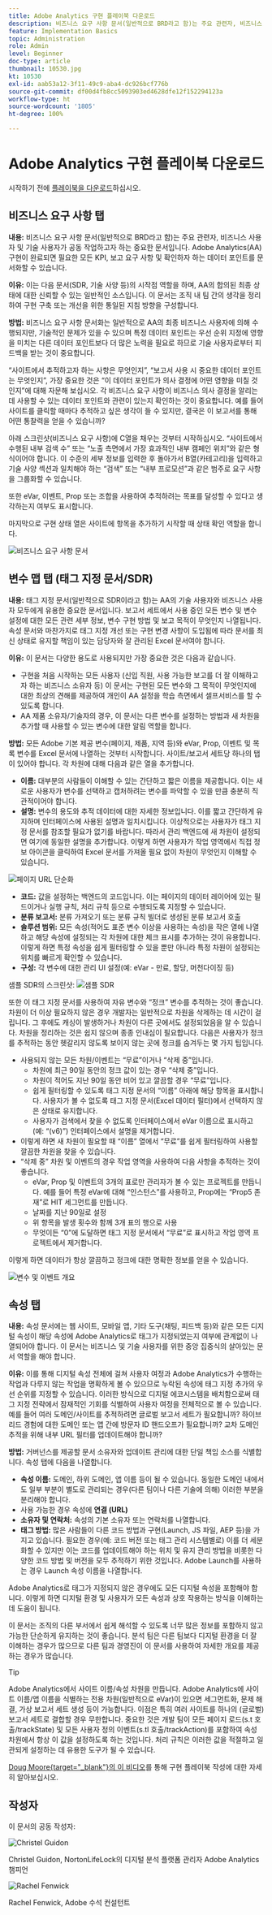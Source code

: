```yaml
---
title: Adobe Analytics 구현 플레이북 다운로드
description: 비즈니스 요구 사항 문서(일반적으로 BRD라고 함)는 주요 관련자, 비즈니스 사용자 및 기술 사용자가 공동 작업하고자 하는 중요한 문서입니다. AA 구현이 완료되면 필요한 모든 KPI, 보고 요구 사항, 확인하고자 하는 데이터 포인트를 문서화할 수 있습니다.
feature: Implementation Basics
topic: Administration
role: Admin
level: Beginner
doc-type: article
thumbnail: 10530.jpg
kt: 10530
exl-id: aab53a12-3f11-49c9-aba4-dc926bcf776b
source-git-commit: df00d4fb8cc5093903ed4628dfe12f152294123a
workflow-type: ht
source-wordcount: '1805'
ht-degree: 100%

---
```


# Adobe Analytics 구현 플레이북 다운로드

시작하기 전에 [플레이북을 다운로드](assets/aa-implementation-playbook.xlsx)하십시오.

## 비즈니스 요구 사항 탭

**내용:** 비즈니스 요구 사항 문서(일반적으로 BRD라고 함)는 주요 관련자, 비즈니스 사용자 및 기술 사용자가 공동 작업하고자 하는 중요한 문서입니다. Adobe Analytics(AA) 구현이 완료되면 필요한 모든 KPI, 보고 요구 사항 및 확인하자 하는 데이터 포인트를 문서화할 수 있습니다.

**이유:** 이는 다음 문서(SDR, 기술 사양 등)의 시작점 역할을 하며, AA의 합의된 최종 상태에 대한 신뢰할 수 있는 일반적인 소스입니다. 이 문서는 조직 내 팀 간의 생각을 정리하여 구현 구축 또는 개선을 위한 통일된 지침 방향을 구성합니다.

**방법:** 비즈니스 요구 사항 문서화는 일반적으로 AA의 최종 비즈니스 사용자에 의해 수행되지만, 기술적인 문제가 있을 수 있으며 특정 데이터 포인트는 우선 순위 지정에 영향을 미치는 다른 데이터 포인트보다 더 많은 노력을 필요로 하므로 기술 사용자로부터 피드백을 받는 것이 중요합니다.

“사이트에서 추적하고자 하는 사항은 무엇인지”, “보고서 사용 시 중요한 데이터 포인트는 무엇인지”, 가장 중요한 것은 “이 데이터 포인트가 의사 결정에 어떤 영향을 미칠 것인지”에 대해 자문해 보십시오. 각 비즈니스 요구 사항이 비즈니스 의사 결정을 알리는 데 사용할 수 있는 데이터 포인트와 관련이 있는지 확인하는 것이 중요합니다. 예를 들어 사이트를 클릭할 때마다 추적하고 싶은 생각이 들 수 있지만, 결국은 이 보고서를 통해 어떤 통찰력을 얻을 수 있습니까?

아래 스크린샷(비즈니스 요구 사항)에 C열을 채우는 것부터 시작하십시오. “사이트에서 수행된 내부 검색 수” 또는 “노출 측면에서 가장 효과적인 내부 캠페인 위치”와 같은 형식이어야 합니다. 이 수준의 세부 정보를 입력한 후 돌아가서 B열(카테고리)을 입력하고 기술 사양 섹션과 일치해야 하는 “검색” 또는 “내부 프로모션”과 같은 범주로 요구 사항을 그룹화할 수 있습니다.

또한 eVar, 이벤트, Prop 또는 조합을 사용하여 추적하려는 목표를 달성할 수 있다고 생각하는지 여부도 표시합니다.

마지막으로 구현 상태 열은 사이트에 항목을 추가하기 시작할 때 상태 확인 역할을 합니다.

![비즈니스 요구 사항 문서](assets/brd-template.png)

## 변수 맵 탭 (태그 지정 문서/SDR)

**내용:** 태그 지정 문서(일반적으로 SDR이라고 함)는 AA의 기술 사용자와 비즈니스 사용자 모두에게 유용한 중요한 문서입니다. 보고서 세트에서 사용 중인 모든 변수 및 변수 설정에 대한 모든 관련 세부 정보, 변수 구현 방법 및 보고 목적이 무엇인지 나열됩니다. 속성 문서와 마찬가지로 태그 지정 개선 또는 구현 변경 사항이 도입됨에 따라 문서를 최신 상태로 유지할 책임이 있는 담당자와 잘 관리된 Excel 문서여야 합니다.

**이유:** 이 문서는 다양한 용도로 사용되지만 가장 중요한 것은 다음과 같습니다.

* 구현을 처음 시작하는 모든 사용자 (신입 직원, 사용 가능한 보고를 더 잘 이해하고자 하는 비즈니스 소유자 등) 이 문서는 구현된 모든 변수와 그 목적이 무엇인지에 대한 최상의 견해를 제공하여 개인이 AA 설정을 학습 측면에서 셀프서비스를 할 수 있도록 합니다.
* AA 제품 소유자/기술자의 경우, 이 문서는 다른 변수를 설정하는 방법과 새 차원을 추가할 때 사용할 수 있는 변수에 대한 알림 역할을 합니다.

**방법:** 모든 Adobe 기본 제공 변수(페이지, 제품, 지역 등)와 eVar, Prop, 이벤트 및 목록 변수를 Excel 문서에 나열하는 것부터 시작합니다. 사이트/보고서 세트당 하나의 탭이 있어야 합니다.
각 차원에 대해 다음과 같은 열을 추가합니다.
* **이름:** 대부분의 사람들이 이해할 수 있는 간단하고 짧은 이름을 제공합니다. 이는 새로운 사용자가 변수를 선택하고 캡처하려는 변수를 파악할 수 있을 만큼 충분히 직관적이어야 합니다.
* **설명:** 변수의 용도와 추적 데이터에 대한 자세한 정보입니다. 이를 짧고 간단하게 유지하며 인터페이스에 사용된 설명과 일치시킵니다. 이상적으로는 사용자가 태그 지정 문서를 참조할 필요가 없기를 바랍니다. 따라서 관리 백엔드에 새 차원이 설정되면 여기에 동일한 설명을 추가합니다. 이렇게 하면 사용자가 작업 영역에서 직접 정보 아이콘을 클릭하여 Excel 문서를 가져올 필요 없이 차원이 무엇인지 이해할 수 있습니다.

![페이지 URL 단순화](assets/page-url-simplified.png)

* **코드:** 값을 설정하는 백엔드의 코드입니다. 이는 페이지의 데이터 레이어에 있는 필드이거나 실행 규칙, 처리 규칙 등으로 수행되도록 지정할 수 있습니다.
* **분류 보고서:** 분류 가져오기 또는 분류 규칙 빌더로 생성된 분류 보고서 호출
* **솔루션 범위:** 모든 속성(적어도 표준 변수 이상을 사용하는 속성)을 작은 열에 나열하고 해당 속성에 설정되는 각 차원에 대한 체크 표시를 추가하는 것이 유용합니다. 이렇게 하면 특정 속성을 쉽게 필터링할 수 있을 뿐만 아니라 특정 차원이 설정되는 위치를 빠르게 확인할 수 있습니다.
* **구성:** 각 변수에 대한 관리 UI 설정(예: eVar - 만료, 할당, 머천다이징 등)

샘플 SDR의 스크린샷:
![샘플 SDR](assets/sample-sdr.png)

또한 이 태그 지정 문서를 사용하여 자유 변수와 “정크” 변수를 추적하는 것이 좋습니다. 차원이 더 이상 필요하지 않은 경우 개발자는 일반적으로 차원을 삭제하는 데 시간이 걸립니다. 그 후에도 캐싱이 발생하거나 차원이 다른 곳에서도 설정되었음을 알 수 있습니다. 차원을 정리하는 것은 쉽지 않으며 종종 인내심이 필요합니다. 다음은 사용자가 정크를 추적하는 동안 헷갈리지 않도록 보이지 않는 곳에 정크를 숨겨두는 몇 가지 팁입니다.

* 사용되지 않는 모든 차원/이벤트는 “무료”이거나 “삭제 중”입니다.
   * 차원에 최근 90일 동안의 정크 값이 있는 경우 “삭제 중”입니다.
   * 차원이 적어도 지난 90일 동안 비어 있고 깔끔할 경우 “무료”입니다.
   * 쉽게 필터링할 수 있도록 태그 지정 문서의 “이름” 아래에 해당 항목을 표시합니다. 사용자가 볼 수 없도록 태그 지정 문서(Excel 데이터 필터)에서 선택하지 않은 상태로 유지합니다.
   * 사용자가 검색에서 찾을 수 없도록 인터페이스에서 eVar 이름으로 표시하고(예: “(v6)”) 인터페이스에서 설명을 제거합니다.
* 이렇게 하면 새 차원이 필요할 때 “이름” 열에서 “무료”를 쉽게 필터링하여 사용할 깔끔한 차원을 찾을 수 있습니다.
* “삭제 중” 차원 및 이벤트의 경우 작업 영역을 사용하여 다음 사항을 추적하는 것이 좋습니다.
   * eVar, Prop 및 이벤트의 3개의 표로만 관리자가 볼 수 있는 프로젝트를 만듭니다. 예를 들어 특정 eVar에 대해 “인스턴스”를 사용하고, Prop에는 “Prop5 존재”로 HIT 세그먼트를 만듭니다.
   * 날짜를 지난 90일로 설정
   * 위 항목을 발생 횟수와 함께 3개 표의 행으로 사용
   * 무엇이든 “0”에 도달하면 태그 지정 문서에서 “무료”로 표시하고 작업 영역 프로젝트에서 제거합니다.

이렇게 하면 데이터가 항상 깔끔하고 정크에 대한 명확한 정보를 얻을 수 있습니다.

![변수 및 이벤트 개요](assets/variables-and-events-overview.png)

## 속성 탭

**내용:** 속성 문서에는 웹 사이트, 모바일 앱, 기타 도구(채팅, 피드백 등)와 같은 모든 디지털 속성이 해당 속성에 Adobe Analytics로 태그가 지정되었는지 여부에 관계없이 나열되어야 합니다. 이 문서는 비즈니스 및 기술 사용자를 위한 중앙 집중식의 살아있는 문서 역할을 해야 합니다.

**이유:** 이를 통해 디지털 속성 전체에 걸쳐 사용자 여정과 Adobe Analytics가 수행하는 작업과 다루지 않는 작업을 명확하게 볼 수 있으므로 누락된 속성에 태그 지정 추가의 우선 순위를 지정할 수 있습니다. 이러한 방식으로 디지털 에코시스템을 배치함으로써 태그 지정 전략에서 잠재적인 기회를 식별하여 사용자 여정을 전체적으로 볼 수 있습니다. 예를 들어 여러 도메인/사이트를 추적하려면 글로벌 보고서 세트가 필요합니까? 하이브리드 경험에 대한 도메인 또는 앱 간에 방문자 ID 핸드오프가 필요합니까? 교차 도메인 추적을 위해 내부 URL 필터를 업데이트해야 합니까?

**방법:** 거버넌스를 제공할 문서 소유자와 업데이트 관리에 대한 단일 책임 소스를 식별합니다.
속성 탭에 다음을 나열합니다.
* **속성 이름:** 도메인, 하위 도메인, 앱 이름 등이 될 수 있습니다. 동일한 도메인 내에서도 일부 부분이 별도로 관리되는 경우(다른 팀이나 다른 기술에 의해) 이러한 부분을 분리해야 합니다.
* 사용 가능한 경우 속성에 **연결 (URL)**
* **소유자 및 연락처:** 속성의 기본 소유자 또는 연락처를 나열합니다.
* **태그 방법:** 많은 사람들이 다른 코드 방법과 구현(Launch, JS 파일, AEP 등)을 가지고 있습니다. 필요한 경우(예: 코드 버전 또는 태그 관리 시스템별로) 이를 더 세분화할 수 있지만 이는 코드를 업데이트해야 하는 위치 및 유지 관리 방법을 비롯한 다양한 코드 방법 및 버전을 모두 추적하기 위한 것입니다. Adobe Launch를 사용하는 경우 Launch 속성 이름을 나열합니다.

Adobe Analytics로 태그가 지정되지 않은 경우에도 모든 디지털 속성을 포함해야 합니다. 이렇게 하면 디지털 환경 및 사용자가 모든 속성과 상호 작용하는 방식을 이해하는 데 도움이 됩니다.

이 문서는 조직의 다른 부서에서 쉽게 해석할 수 있도록 너무 많은 정보를 포함하지 않고 가능한 단순하게 유지하는 것이 좋습니다. 분석 팀은 다른 팀보다 디지털 환경을 더 잘 이해하는 경우가 많으므로 다른 팀과 경영진이 이 문서를 사용하여 자세한 개요를 제공하는 경우가 많습니다.

>[!TIP]
>
>Adobe Analytics에서 사이트 이름/속성 차원을 만듭니다. Adobe Analytics에 사이트 이름/앱 이름을 식별하는 전용 차원(일반적으로 eVar)이 있으면 세그먼트화, 문제 해결, 가상 보고서 세트 생성 등이 가능합니다. 이점은 특히 여러 사이트를 하나의 (글로벌) 보고서 세트로 결합할 경우 무한합니다. 중요한 것은 개발 팀이 모든 페이지 로드(s.t 호출/trackState) 및 모든 사용자 정의 이벤트(s.tl 호출/trackAction)를 포함하여 속성 차원에서 항상 이 값을 설정하도록 하는 것입니다. 처리 규칙은 이러한 값을 적절하고 일관되게 설정하는 데 유용한 도구가 될 수 있습니다.

[Doug Moore{target=&quot;_blank&quot;}의 이 비디오](https://experienceleague.adobe.com/docs/analytics-learn/tutorials/implementation/implementation-basics/creating-a-business-requirements-document.html)를 통해 구현 플레이북 작성에 대한 자세히 알아보십시오.

## 작성자

이 문서의 공동 작성자:

![Christel Guidon](assets/Christel-Headshot-150.png)

Christel Guidon, NortonLifeLock의 디지털 분석 플랫폼 관리자
Adobe Analytics 챔피언

![Rachel Fenwick](assets/Rachel-Fenwick-150.png)

Rachel Fenwick, Adobe 수석 컨설턴트
